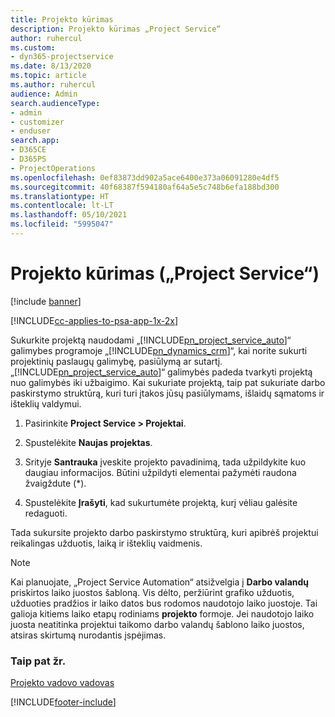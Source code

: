 ```yaml
---
title: Projekto kūrimas
description: Projekto kūrimas „Project Service“
author: ruhercul
ms.custom:
- dyn365-projectservice
ms.date: 8/13/2020
ms.topic: article
ms.author: ruhercul
audience: Admin
search.audienceType:
- admin
- customizer
- enduser
search.app:
- D365CE
- D365PS
- ProjectOperations
ms.openlocfilehash: 0ef83873dd902a5ace6400e373a06091280e4df5
ms.sourcegitcommit: 40f68387f594180af64a5e5c748b6efa188bd300
ms.translationtype: HT
ms.contentlocale: lt-LT
ms.lasthandoff: 05/10/2021
ms.locfileid: "5995047"
---
```

# <a name="create-a-project-project-service"></a>Projekto kūrimas („Project Service“)

[!include [banner](../includes/psa-now-project-operations.md)]

[!INCLUDE[cc-applies-to-psa-app-1x-2x](../includes/cc-applies-to-psa-app-1x-2x.md)]

Sukurkite projektą naudodami „[!INCLUDE[pn_project_service_auto](../includes/pn-project-service-auto.md)]“ galimybes programoje „[!INCLUDE[pn_dynamics_crm](../includes/pn-dynamics-crm.md)]“, kai norite sukurti projektinių paslaugų galimybę, pasiūlymą ar sutartį. „[!INCLUDE[pn_project_service_auto](../includes/pn-project-service-auto.md)]“ galimybės padeda tvarkyti projektą nuo galimybės iki užbaigimo. Kai sukuriate projektą, taip pat sukuriate darbo paskirstymo struktūrą, kuri turi įtakos jūsų pasiūlymams, išlaidų sąmatoms ir išteklių valdymui.  
  
1.  Pasirinkite **Project Service > Projektai**.  
  
2.  Spustelėkite **Naujas projektas**.  
  
3.  Srityje **Santrauka** įveskite projekto pavadinimą, tada užpildykite kuo daugiau informacijos. Būtini užpildyti elementai pažymėti raudona žvaigždute (*).  
  
4.  Spustelėkite **Įrašyti**, kad sukurtumėte projektą, kurį vėliau galėsite redaguoti.  
  
Tada sukursite projekto darbo paskirstymo struktūrą, kuri apibrėš projektui reikalingas užduotis, laiką ir išteklių vaidmenis.  

> [!NOTE]
> Kai planuojate, „Project Service Automation“ atsižvelgia į **Darbo valandų** priskirtos laiko juostos šabloną. Vis dėlto, peržiūrint grafiko užduotis, užduoties pradžios ir laiko datos bus rodomos naudotojo laiko juostoje. Tai galioja kitiems laiko etapų rodiniams **projekto** formoje. Jei naudotojo laiko juosta neatitinka projektui taikomo darbo valandų šablono laiko juostos, atsiras skirtumą nurodantis įspėjimas.  
  
### <a name="see-also"></a>Taip pat žr.  
 [Projekto vadovo vadovas](../psa/project-manager-guide.md)


[!INCLUDE[footer-include](../includes/footer-banner.md)]